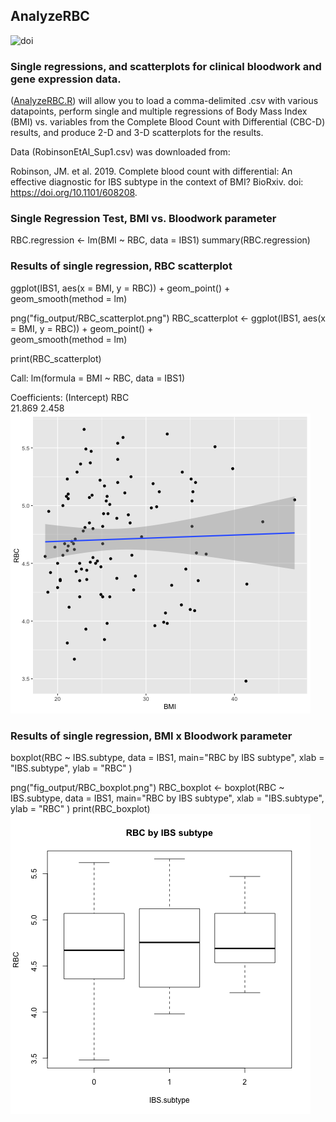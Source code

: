## AnalyzeRBC
![doi](../master/Images/zenodo.3373938.svg?sanitize=true)
### Single regressions, and scatterplots for clinical bloodwork and gene expression data.
([AnalyzeRBC.R](../master/AnalyzeRBC.R)) will allow you to load a comma-delimited .csv with various datapoints, perform single and multiple regressions of Body Mass Index (BMI) vs. variables from the Complete Blood Count with Differential (CBC-D) results, and produce 2-D and 3-D scatterplots for the results. 

Data (RobinsonEtAl_Sup1.csv) was downloaded from: 

Robinson, JM. et al. 2019. Complete blood count with differential: An effective diagnostic for IBS subtype in the context of BMI? BioRxiv. doi: https://doi.org/10.1101/608208.

### Single Regression Test, BMI vs. Bloodwork parameter
RBC.regression <- lm(BMI ~ RBC, data = IBS1)
summary(RBC.regression)

### Results of single regression, RBC scatterplot
ggplot(IBS1, aes(x = BMI, y = RBC)) +
  geom_point() +    
  geom_smooth(method = lm) 

png("fig_output/RBC_scatterplot.png")
RBC_scatterplot <- ggplot(IBS1, aes(x = BMI, y = RBC)) +
  geom_point() +    
  geom_smooth(method = lm) 

print(RBC_scatterplot)

Call:
lm(formula = BMI ~ RBC, data = IBS1)

Coefficients:
(Intercept)    RBC  
     21.869        2.458
![](fig_output/RBC_scatterplot.png)

### Results of single regression, BMI x Bloodwork parameter
boxplot(RBC ~ IBS.subtype, data = IBS1, main="RBC by IBS subtype", 
        xlab = "IBS.subtype", ylab = "RBC"
)

png("fig_output/RBC_boxplot.png")
RBC_boxplot <- boxplot(RBC ~ IBS.subtype, data = IBS1, main="RBC by IBS subtype", 
                       xlab = "IBS.subtype", ylab = "RBC"
)
print(RBC_boxplot)
![](fig_output/RBC_boxplot.png)


